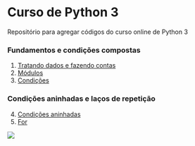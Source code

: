 # Curso de Python 3 
Repositório para agregar códigos do curso online de Python 3

### Fundamentos e condições compostas
1. [Tratando dados e fazendo contas](https://github.com/Gabriel0018/Python3/tree/Tratando-dados-e-realizando-contas)
2. [Módulos](https://github.com/Gabriel0018/Python3/tree/M%C3%B3dulos)
3. [Condições](https://github.com/Gabriel0018/Python3/tree/Condi%C3%A7%C3%B5es)

### Condições aninhadas e laços de repetição
4. [Condições aninhadas](https://github.com/Gabriel0018/Python3/tree/Condi%C3%A7%C3%B5es-aninhadas)
5. [For](https://github.com/Gabriel0018/Python3/tree/For)

<div>
  <a href="https://www.python.org/" target="_blank"><img src="https://i2.wp.com/www.vooo.pro/insights/wp-content/uploads/2018/05/Python_logo.png?fit=1200%2C508&ssl=1"></a>

  
  
